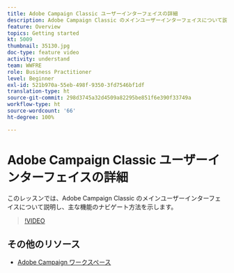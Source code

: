```yaml
---
title: Adobe Campaign Classic ユーザーインターフェイスの詳細
description: Adobe Campaign Classic のメインユーザーインターフェイスについて説明し、主な機能のナビゲート方法を示します。
feature: Overview
topics: Getting started
kt: 5009
thumbnail: 35130.jpg
doc-type: feature video
activity: understand
team: WWFRE
role: Business Practitioner
level: Beginner
exl-id: 521b970a-55eb-498f-9350-3fd7546bf1df
translation-type: ht
source-git-commit: 298d3745a32d4509a82295be851f6e390f33749a
workflow-type: ht
source-wordcount: '66'
ht-degree: 100%

---
```


# Adobe Campaign Classic ユーザーインターフェイスの詳細

このレッスンでは、Adobe Campaign Classic のメインユーザーインターフェイスについて説明し、主な機能のナビゲート方法を示します。

>[!VIDEO](https://video.tv.adobe.com/v/35130?quality=12)

## その他のリソース

* [Adobe Campaign ワークスペース](https://docs.adobe.com/content/help/ja-JP/campaign-classic/using/getting-started/starting-with-adobe-campaign/adobe-campaign-workspace.html)
